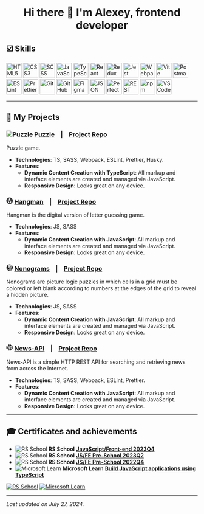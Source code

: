 <div align="center">
<h1> Hi there 👋 I'm Alexey, frontend developer </h1>
</div>
  
## ☑️ Skills

<div>
<img src="https://cdn.jsdelivr.net/gh/devicons/devicon/icons/html5/html5-original.svg" width="40" height="40" title="HTML5"/>
<img src="https://cdn.jsdelivr.net/gh/devicons/devicon/icons/css3/css3-original.svg" width="40" height="40" title="CSS3"/>
<img src="https://cdn.jsdelivr.net/gh/devicons/devicon/icons/sass/sass-original.svg" width="40" height="40" title="SCSS (SASS)"/>
<img src="https://cdn.jsdelivr.net/gh/devicons/devicon/icons/javascript/javascript-original.svg" width="40" height="40" title="JavaScript"/>
<img src="https://cdn.jsdelivr.net/gh/devicons/devicon/icons/typescript/typescript-original.svg" width="40" height="40" title="TypeScript"/>
<img src="https://cdn.jsdelivr.net/gh/devicons/devicon/icons/react/react-original.svg" width="40" height="40" title="React"/>
<img src="https://cdn.jsdelivr.net/gh/devicons/devicon/icons/redux/redux-original.svg" width="40" height="40" title="Redux"/>
<img src="https://cdn.jsdelivr.net/gh/devicons/devicon/icons/jest/jest-plain.svg" width="40" height="40" title="Jest"/>
<img src="https://cdn.jsdelivr.net/gh/devicons/devicon/icons/webpack/webpack-original.svg" width="40" height="40" title="Webpack"/>
<img src="https://avatars.githubusercontent.com/u/65625612?s=200&v=4" width="40" height="40" title="Vite"/>
<img src="https://www.vectorlogo.zone/logos/getpostman/getpostman-icon.svg" width="40" height="40" title="Postman"/>
<img src="https://cdn.jsdelivr.net/gh/devicons/devicon/icons/eslint/eslint-original.svg" width="40" height="40" title="ESLint"/>
<img src="https://simpleicons.org/icons/prettier.svg" width="40" height="40" title="Prettier"/>
<img src="https://cdn.jsdelivr.net/gh/devicons/devicon/icons/git/git-original.svg" width="40" height="40" title="Git"/>
<img src="https://cdn.jsdelivr.net/gh/devicons/devicon/icons/github/github-original.svg" width="40" height="40" title="GitHub"/>
<img src="https://cdn.jsdelivr.net/gh/devicons/devicon/icons/figma/figma-original.svg" width="40" height="40" title="Figma"/>
<img src="https://www.json.org/img/json160.gif" width="40" height="40" title="JSON">
<img src="https://lh3.googleusercontent.com/-O_pNhKsmQ8E2bAy_IfZIKG8sT1BMw0_2El6L7YVZhB1QzcOrZg0OBtXWQODcUqauYPHDziudWMMDLIgrsjSvTncDw=s60" width="40" height="40" title="PerfectPixel">
<img src="https://www.javacodegeeks.com/wp-content/uploads/2024/01/rest-api-icon.png" width="40" height="40" title="REST API">
<img src="https://cdn.icon-icons.com/icons2/2415/PNG/512/npm_original_wordmark_logo_icon_146402.png" width="40" height="40" title="npm (npm)" />
<img src="https://code.visualstudio.com/assets/images/code-stable.png" width="40" height="40" title="VS Code" />
</div>

---

## 💎 My Projects

### <img src="https://github.com/Alexey888888/23Q4/blob/rss-puzzle/rss-puzzle/src/assets/icons/favicon.ico" alt="Puzzle" width="17" height="17"> [Puzzle](https://alexey888888.github.io/23Q4/rss-puzzle/) &nbsp;&nbsp; | &nbsp;&nbsp; [Project Repo](https://github.com/Alexey888888/23Q4/tree/rss-puzzle)

Puzzle game. 

- **Technologies**: TS, SASS, Webpack, ESLint, Prettier, Husky.
- **Features**:
  -  **Dynamic Content Creation with TypeScript**: All markup and interface elements are created and managed via JavaScript.
  -  **Responsive Design**: Looks great on any device.

### <img src="https://raw.githubusercontent.com/Alexey888888/23Q4/hangman/hangman/src/img/png/hangman_icon.png" alt="Hangman" width="17" height="17"> [Hangman](https://alexey888888.github.io/23Q4/hangman/) &nbsp;&nbsp; | &nbsp;&nbsp; [Project Repo](https://github.com/Alexey888888/23Q4/tree/hangman)

Hangman is the digital version of letter guessing game. 

- **Technologies**: JS, SASS
- **Features**:
  -  **Dynamic Content Creation with JavaScript**: All markup and interface elements are created and managed via JavaScript.
  -  **Responsive Design**: Looks great on any device.

 ### <img src="https://github.com/Alexey888888/23Q4/blob/nonograms/nonograms/src/img/png/nonograms.png" alt="Nonograms" width="17" height="17"> [Nonograms](https://alexey888888.github.io/23Q4/nonograms/) &nbsp;&nbsp; | &nbsp;&nbsp; [Project Repo](https://github.com/Alexey888888/23Q4/tree/nonograms)

Nonograms are picture logic puzzles in which cells in a grid must be colored or left blank according to numbers at the edges of the grid to reveal a hidden picture.

- **Technologies**: JS, SASS
- **Features**:
  -  **Dynamic Content Creation with JavaScript**: All markup and interface elements are created and managed via JavaScript.
  -  **Responsive Design**: Looks great on any device.

 ### <img src="https://github.com/Alexey888888/23Q4/blob/news-api/news-api/src/assets/img/news_logo.png" alt="news-api" width="17" height="17"> [News-API](https://alexey888888.github.io/23Q4/news-api/) &nbsp;&nbsp; | &nbsp;&nbsp; [Project Repo](https://github.com/Alexey888888/23Q4/tree/news-api/news-api)

News-API is a simple HTTP REST API for searching and retrieving news from across the Internet. 

- **Technologies**: TS, SASS, Webpack, ESLint, Prettier.
- **Features**:
  -  **Dynamic Content Creation with JavaScript**: All markup and interface elements are created and managed via JavaScript.
  -  **Responsive Design**: Looks great on any device.

---

## 🎓 Certificates and achievements
  - <img src="https://encrypted-tbn0.gstatic.com/images?q=tbn:ANd9GcTpBOhHYnqLvXpKaIojDv47P75ZYXHq-1p3mg&s" alt="RS School" width="17" height="17"> **RS School** **[JavaScript/Front-end 2023Q4](https://app.rs.school/certificate/5ovod77y)**
  - <img src="https://encrypted-tbn0.gstatic.com/images?q=tbn:ANd9GcTpBOhHYnqLvXpKaIojDv47P75ZYXHq-1p3mg&s" alt="RS School" width="17" height="17"> **RS School** **[JS/FE Pre-School 2023Q2](https://app.rs.school/certificate/gn4ast53)**
  - <img src="https://encrypted-tbn0.gstatic.com/images?q=tbn:ANd9GcTpBOhHYnqLvXpKaIojDv47P75ZYXHq-1p3mg&s" alt="RS School" width="17" height="17"> **RS School** **[JS/FE Pre-School 2022Q4](https://app.rs.school/certificate/fby351xa)**
  - <img src="https://upload.wikimedia.org/wikipedia/commons/thumb/4/44/Microsoft_logo.svg/1024px-Microsoft_logo.svg.png" alt="Microsoft Learn" width="17" height="17"> **Microsoft Learn** **[Build JavaScript applications using TypeScript](https://learn.microsoft.com/api/achievements/share/en-us/alexey888888-9179/UF5NUZM3?sharingId=7354EA968FA6E449)**

<div>
   <a href="https://rs.school"><img src=https://encrypted-tbn0.gstatic.com/images?q=tbn:ANd9GcTpBOhHYnqLvXpKaIojDv47P75ZYXHq-1p3mg&s" alt="RS School" style="width: 50px;"></a>
   <a href="https://learn.microsoft.com"><img src="https://upload.wikimedia.org/wikipedia/commons/thumb/4/44/Microsoft_logo.svg/1024px-Microsoft_logo.svg.png" alt="Microsoft Learn" style="width: 50px;"></a>
</div>

---

*Last updated on July 27, 2024.*
  <!--
**Alexey888888/Alexey888888** is a ✨ _special_ ✨ repository because its `README.md` (this file) appears on your GitHub profile.

Here are some ideas to get you started:

- 🔭 I’m currently working on ...
- 🌱 I’m currently learning ...
- 👯 I’m looking to collaborate on ...
- 🤔 I’m looking for help with ...
- 💬 Ask me about ...
- 📫 How to reach me: ...
- 😄 Pronouns: ...
- ⚡ Fun fact: ...
-->
